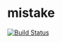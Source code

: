# mistake
[![Build Status](https://travis-ci.org/mumiron/mistake.svg?branch=master)](https://travis-ci.org/mumiron/mistake)
